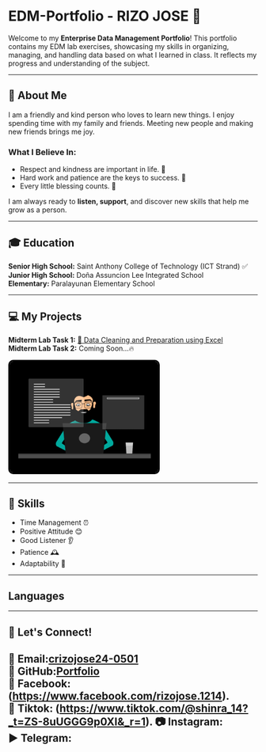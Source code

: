 # EDM-Portfolio - RIZO JOSE 🎯

Welcome to my **Enterprise Data Management Portfolio**! This portfolio contains my EDM lab exercises, showcasing my skills in organizing, managing, and handling data based on what I learned in class. It reflects my progress and understanding of the subject.

---

## 🌟 About Me
I am a friendly and kind person who loves to learn new things. I enjoy spending time with my family and friends. Meeting new people and making new friends brings me joy. 

### What I Believe In:
- Respect and kindness are important in life. 🤝
- Hard work and patience are the keys to success. 💪
- Every little blessing counts. 🙏

I am always ready to **listen, support**, and discover new skills that help me grow as a person.

---

## 🎓 Education
**Senior High School:** Saint Anthony College of Technology (ICT Strand) ✅  
**Junior High School:** Doña Assuncion Lee Integrated School  
**Elementary:** Paralayunan Elementary School  

---

## 💻 My Projects  
**Midterm Lab Task 1:** [📄 Data Cleaning and Preparation using Excel](https://nonchalants.github.io/Portfolio/)   
**Midterm Lab Task 2:** Coming Soon...🔥  

<img src="images/thoughtworks-gif_dribbble.gif" alt="Typing Man" style="width: 300px; border: 3px solid black; border-radius: 10px;">  
   
  
--- 

## 📌 Skills
- Time Management ⏰  
- Positive Attitude 😊  
- Good Listener 👂  
- Patience 🕰️  
- Adaptability 🔄  

---
## Languages


---

## 💪 Let's Connect!
📧 Email:[crizojose24-0501](crizojose24-0501@cca.edu.ph)  
🔗 GitHub:[Portfolio](https://nonchalants.github.io/Portfolio/)  
📱 Facebook:(https://www.facebook.com/rizojose.1214).    
🎼 Tiktok: (https://www.tiktok.com/@shinra_14?_t=ZS-8uUGGG9p0XI&_r=1). 
📷 Instagram:     
▶️ Telegram:    
---

